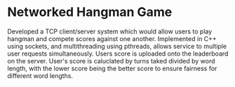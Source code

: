 # Networked Hangman Game
Developed a TCP client/server system which would allow users to play hangman and compete scores against one another. 
Implemented in C++ using sockets, and multithreading using pthreads, allows service to multiple user requests simultaneously.
Users score is uploaded onto the leaderboard on the server.
User's score is caluclated by turns taked divided by word length, with the lower score being the better score to ensure fairness for different word lengths.
